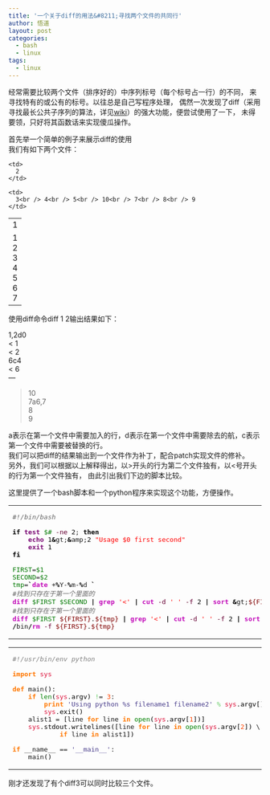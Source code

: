 ```yaml
---
title: '一个关于diff的用法&#8211;寻找两个文件的共同行'
author: 悟道
layout: post
categories:
  - bash
  - linux
tags:
  - linux
---
```


经常需要比较两个文件（排序好的）中序列标号（每个标号占一行）的不同， 来寻找特有的或公有的标号。以往总是自己写程序处理， 偶然一次发现了diff（采用寻找最长公共子序列的算法，详见[wiki][1]）的强大功能，便尝试使用了一下， 未得要领，只好将其函数话来实现傻瓜操作。

首先举一个简单的例子来展示diff的使用  
我们有如下两个文件：

<table>
  <tr>
    <td>
      1
    </td>
    
    <td>
      2
    </td>
  </tr>
  
  <tr>
    <td>
      1<br /> 2<br /> 3<br /> 4<br /> 5<br /> 6<br /> 7
    </td>
    
    <td>
      3<br /> 4<br /> 5<br /> 10<br /> 7<br /> 8<br /> 9
    </td>
  </tr>
</table>

使用diff命令diff 1 2输出结果如下：

1,2d0  
< 1  
< 2  
6c4  
< 6  
&#8212;  
> 10  
7a6,7  
> 8  
> 9

a表示在第一个文件中需要加入的行，d表示在第一个文件中需要除去的航，c表示第一个文件中需要被替换的行。  
我们可以把diff的结果输出到一个文件作为补丁，配合patch实现文件的修补。  
另外，我们可以根据以上解释得出，以>开头的行为第二个文件独有，以<号开头的行为第一个文件独有， 由此引出我们下边的脚本比较。

这里提供了一个bash脚本和一个python程序来实现这个功能，方便操作。

<div class="wp_codebox">
  <table>
    <tr id="p2186">
      <td class="code" id="p218code6">
        <pre class="bash" style="font-family:monospace;"><span style="color: #666666; font-style: italic;">#!/bin/bash</span>
&nbsp;
<span style="color: #000000; font-weight: bold;">if</span> <span style="color: #7a0874; font-weight: bold;">test</span> <span style="color: #007800;">$#</span> <span style="color: #660033;">-ne</span> <span style="color: #000000;">2</span>; <span style="color: #000000; font-weight: bold;">then</span>
	<span style="color: #7a0874; font-weight: bold;">echo</span> <span style="color: #000000;">1</span><span style="color: #000000; font-weight: bold;">&</span>gt;<span style="color: #000000; font-weight: bold;">&</span>amp;<span style="color: #000000;">2</span> <span style="color: #ff0000;">"Usage $0 first second"</span>
	<span style="color: #7a0874; font-weight: bold;">exit</span> <span style="color: #000000;">1</span>
<span style="color: #000000; font-weight: bold;">fi</span>
&nbsp;
<span style="color: #007800;">FIRST</span>=<span style="color: #007800;">$1</span>
<span style="color: #007800;">SECOND</span>=<span style="color: #007800;">$2</span>
<span style="color: #007800;">tmp</span>=<span style="color: #000000; font-weight: bold;">`</span><span style="color: #c20cb9; font-weight: bold;">date</span> +<span style="color: #000000; font-weight: bold;">%</span>Y-<span style="color: #000000; font-weight: bold;">%</span>m-<span style="color: #000000; font-weight: bold;">%</span>d <span style="color: #000000; font-weight: bold;">`</span>
<span style="color: #666666; font-style: italic;">#找到只存在于第一个里面的</span>
<span style="color: #c20cb9; font-weight: bold;">diff</span> <span style="color: #007800;">$FIRST</span> <span style="color: #007800;">$SECOND</span> <span style="color: #000000; font-weight: bold;">|</span> <span style="color: #c20cb9; font-weight: bold;">grep</span> <span style="color: #ff0000;">'&lt;'</span> <span style="color: #000000; font-weight: bold;">|</span> <span style="color: #c20cb9; font-weight: bold;">cut</span> <span style="color: #660033;">-d</span> <span style="color: #ff0000;">' '</span> <span style="color: #660033;">-f</span> <span style="color: #000000;">2</span> <span style="color: #000000; font-weight: bold;">|</span> <span style="color: #c20cb9; font-weight: bold;">sort</span> <span style="color: #000000; font-weight: bold;">&</span>gt;<span style="color: #800000;">${FIRST}</span>.<span style="color: #800000;">${tmp}</span>
<span style="color: #666666; font-style: italic;">#找到只存在于第一个里面的</span>
<span style="color: #c20cb9; font-weight: bold;">diff</span> <span style="color: #007800;">$FIRST</span> <span style="color: #800000;">${FIRST}</span>.<span style="color: #800000;">${tmp}</span> <span style="color: #000000; font-weight: bold;">|</span> <span style="color: #c20cb9; font-weight: bold;">grep</span> <span style="color: #ff0000;">'&lt;'</span> <span style="color: #000000; font-weight: bold;">|</span> <span style="color: #c20cb9; font-weight: bold;">cut</span> <span style="color: #660033;">-d</span> <span style="color: #ff0000;">' '</span> <span style="color: #660033;">-f</span> <span style="color: #000000;">2</span> <span style="color: #000000; font-weight: bold;">|</span> <span style="color: #c20cb9; font-weight: bold;">sort</span> <span style="color: #000000; font-weight: bold;">&</span>gt;<span style="color: #800000;">${FIRST}</span>.<span style="color: #800000;">${SECOND}</span>.common
<span style="color: #000000; font-weight: bold;">/</span>bin<span style="color: #000000; font-weight: bold;">/</span><span style="color: #c20cb9; font-weight: bold;">rm</span> <span style="color: #660033;">-f</span> <span style="color: #800000;">${FIRST}</span>.<span style="color: #800000;">${tmp}</span></pre>
      </td>
    </tr>
  </table>
</div>

<div class="wp_codebox">
  <table>
    <tr id="p2187">
      <td class="code" id="p218code7">
        <pre class="python" style="font-family:monospace;"><span style="color: #808080; font-style: italic;">#!/usr/bin/env python</span>
&nbsp;
<span style="color: #ff7700;font-weight:bold;">import</span> <span style="color: #dc143c;">sys</span>
&nbsp;
<span style="color: #ff7700;font-weight:bold;">def</span> main<span style="color: black;">&#40;</span><span style="color: black;">&#41;</span>:
    <span style="color: #ff7700;font-weight:bold;">if</span> <span style="color: #008000;">len</span><span style="color: black;">&#40;</span><span style="color: #dc143c;">sys</span>.<span style="color: black;">argv</span><span style="color: black;">&#41;</span> <span style="color: #66cc66;">!</span>= <span style="color: #ff4500;">3</span>:
        <span style="color: #ff7700;font-weight:bold;">print</span> <span style="color: #483d8b;">'Using python %s filename1 filename2'</span> <span style="color: #66cc66;">%</span> <span style="color: #dc143c;">sys</span>.<span style="color: black;">argv</span><span style="color: black;">&#91;</span><span style="color: #ff4500;"></span><span style="color: black;">&#93;</span>
        <span style="color: #dc143c;">sys</span>.<span style="color: black;">exit</span><span style="color: black;">&#40;</span><span style="color: #ff4500;"></span><span style="color: black;">&#41;</span>
    alist1 = <span style="color: black;">&#91;</span>line <span style="color: #ff7700;font-weight:bold;">for</span> line <span style="color: #ff7700;font-weight:bold;">in</span> <span style="color: #008000;">open</span><span style="color: black;">&#40;</span><span style="color: #dc143c;">sys</span>.<span style="color: black;">argv</span><span style="color: black;">&#91;</span><span style="color: #ff4500;">1</span><span style="color: black;">&#93;</span><span style="color: black;">&#41;</span><span style="color: black;">&#93;</span>
    <span style="color: #dc143c;">sys</span>.<span style="color: black;">stdout</span>.<span style="color: black;">writelines</span><span style="color: black;">&#40;</span><span style="color: black;">&#91;</span>line <span style="color: #ff7700;font-weight:bold;">for</span> line <span style="color: #ff7700;font-weight:bold;">in</span> <span style="color: #008000;">open</span><span style="color: black;">&#40;</span><span style="color: #dc143c;">sys</span>.<span style="color: black;">argv</span><span style="color: black;">&#91;</span><span style="color: #ff4500;">2</span><span style="color: black;">&#93;</span><span style="color: black;">&#41;</span> \
            <span style="color: #ff7700;font-weight:bold;">if</span> line <span style="color: #ff7700;font-weight:bold;">in</span> alist1<span style="color: black;">&#93;</span><span style="color: black;">&#41;</span>
&nbsp;
<span style="color: #ff7700;font-weight:bold;">if</span> __name__ == <span style="color: #483d8b;">'__main__'</span>:
    main<span style="color: black;">&#40;</span><span style="color: black;">&#41;</span></pre>
      </td>
    </tr>
  </table>
</div>

刚才还发现了有个diff3可以同时比较三个文件。

 [1]: http://en.wikipedia.org/wiki/Diff

